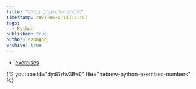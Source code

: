 ```yaml
---
title: "תרגילים של מספרים בפייתון"
timestamp: 2021-04-11T10:11:01
tags:
  - Python
published: true
author: szabgab
archive: true
---
```



* [exercises](https://code-maven.com/slides/python-programming/exercise-number-guessing-game-0)

{% youtube id="dydGrhv3Bv0" file="hebrew-python-exercises-numbers" %}

